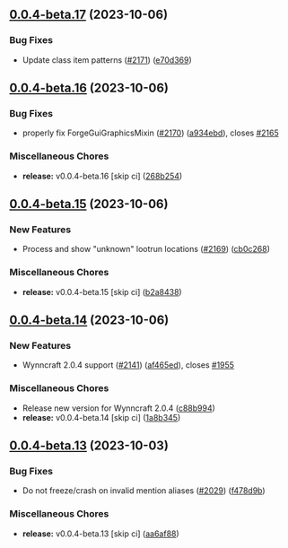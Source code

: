 ## [0.0.4-beta.17](https://github.com/Wynntils/Artemis/compare/v0.0.4-beta.16...v0.0.4-beta.17) (2023-10-06)


### Bug Fixes

* Update class item patterns ([#2171](https://github.com/Wynntils/Artemis/issues/2171)) ([e70d369](https://github.com/Wynntils/Artemis/commit/e70d3692209706431639dd45f6af648d645f9853))

## [0.0.4-beta.16](https://github.com/Wynntils/Artemis/compare/v0.0.4-beta.15...v0.0.4-beta.16) (2023-10-06)


### Bug Fixes

* properly fix ForgeGuiGraphicsMixin ([#2170](https://github.com/Wynntils/Artemis/issues/2170)) ([a934ebd](https://github.com/Wynntils/Artemis/commit/a934ebddee9d5392e47d34aaed4fe9200d907991)), closes [#2165](https://github.com/Wynntils/Artemis/issues/2165)


### Miscellaneous Chores

* **release:** v0.0.4-beta.16 [skip ci] ([268b254](https://github.com/Wynntils/Artemis/commit/268b2549b38c0dcd953811e946af133c59c6d72b))

## [0.0.4-beta.15](https://github.com/Wynntils/Artemis/compare/v0.0.4-beta.14...v0.0.4-beta.15) (2023-10-06)


### New Features

* Process and show "unknown" lootrun locations ([#2169](https://github.com/Wynntils/Artemis/issues/2169)) ([cb0c268](https://github.com/Wynntils/Artemis/commit/cb0c268c90848f9cc0f89aff5229e1bb424283c0))


### Miscellaneous Chores

* **release:** v0.0.4-beta.15 [skip ci] ([b2a8438](https://github.com/Wynntils/Artemis/commit/b2a843831bb4fb0e84e38c162390af2c417b3856))

## [0.0.4-beta.14](https://github.com/Wynntils/Artemis/compare/v0.0.4-beta.13...v0.0.4-beta.14) (2023-10-06)


### New Features

* Wynncraft 2.0.4 support ([#2141](https://github.com/Wynntils/Artemis/issues/2141)) ([af465ed](https://github.com/Wynntils/Artemis/commit/af465ed479b74989e00343695bdd7c1505146cd3)), closes [#1955](https://github.com/Wynntils/Artemis/issues/1955)


### Miscellaneous Chores

* Release new version for Wynncraft 2.0.4 ([c88b994](https://github.com/Wynntils/Artemis/commit/c88b994c181dd18abf95bf33fc8a9def30c52e7a))
* **release:** v0.0.4-beta.14 [skip ci] ([1a8b345](https://github.com/Wynntils/Artemis/commit/1a8b345cdc31c82a47b8e380449f32e4acaa8436))

## [0.0.4-beta.13](https://github.com/Wynntils/Artemis/compare/v0.0.4-beta.12...v0.0.4-beta.13) (2023-10-03)


### Bug Fixes

* Do not freeze/crash on invalid mention aliases ([#2029](https://github.com/Wynntils/Artemis/issues/2029)) ([f478d9b](https://github.com/Wynntils/Artemis/commit/f478d9bcaa71d31fd0526189269d71c145e009a5))


### Miscellaneous Chores

* **release:** v0.0.4-beta.13 [skip ci] ([aa6af88](https://github.com/Wynntils/Artemis/commit/aa6af88c287c1c6d23b804771266319e9999778c))

